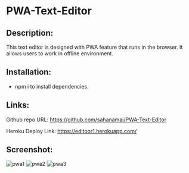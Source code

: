 # PWA-Text-Editor
## Description:
This text editor is designed with PWA feature that runs in the browser. It allows users to work in offline environment.
## Installation:
- npm i to install dependencies.

## Links:
Github repo URL: https://github.com/sahanamai/PWA-Text-Editor

Heroku Deploy Link: https://editoor1.herokuapp.com/

## Screenshot:

![pwa1](https://user-images.githubusercontent.com/41078587/159547208-1bed0254-b5a2-4c7e-a6e9-f03863cbd83d.png)
![pwa2](https://user-images.githubusercontent.com/41078587/159547220-fd885a59-0aec-4e7a-8c4c-d215d04f4ddd.png)
![pwa3](https://user-images.githubusercontent.com/41078587/159547234-063a2592-358f-4437-ad59-2268cdc41331.png)
